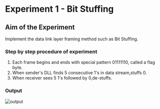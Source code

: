# Experiment 1 - Bit Stuffing

## Aim of the Experiment
Implement the data link layer framing method such as Bit Stuffing.

### Step by step procedure of experiment
1. Each frame begins and ends with special pattern 01111110, called a flag byte.
2. When sender's DLL finds 5 consecutive 1's in data stream,stuffs 0.
3. When receiver sees 5 1's followed by 0,de-stuffs.

### Output

![output](bitstuffing.png)
